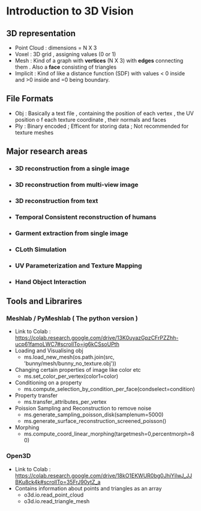 # Introduction to 3D Vision

## 3D representation 
- Point Cloud : dimensions = N X 3
- Voxel : 3D grid , assigning values (0 or 1)
- Mesh : Kind of a graph with **vertices** (N X 3) with **edges** connecting them . Also a **face** consisting of triangles
- Implicit : Kind of like a distance function (SDF) with values < 0 inside and >0 inside and =0 being boundary. 

## File Formats
- Obj : Basically a text file , containing the position of each vertex , the UV position o f each texture coordinate , their normals and faces
- Ply : Binary encoded ; Efficent for storing data ; Not recommended for texture meshes

## Major research areas
- ### 3D reconstruction from a single image
- ### 3D reconstruction from multi-view image
- ### 3D reconstruction from text
- ### Temporal Consistent reconstruction of humans
- ### Garment extraction from single image
- ### CLoth Simulation
- ### UV Parameterization and Texture Mapping
- ### Hand Object Interaction

## Tools and Librarires
### Meshlab / PyMeshlab ( The python version )
- Link to Colab : https://colab.research.google.com/drive/13K0uyazGpzCFrPZZhh-ucp61famoLWC7#scrollTo=ig6kCSsoUPth
- Loading and Visualising obj 
    - ms.load_new_mesh(os.path.join(src, 'bunny/mesh/bunny_no_texture.obj'))
- Changing certain properties of image like color etc
    - ms.set_color_per_vertex(color1=color) 
- Conditioning on a property
    - ms.compute_selection_by_condition_per_face(condselect=condition)
- Property transfer
    - ms.transfer_attributes_per_vertex
- Poission Sampling and Reconstruction to remove noise
    - ms.generate_sampling_poisson_disk(samplenum=5000)
    - ms.generate_surface_reconstruction_screened_poisson()
- Morphing
    - ms.compute_coord_linear_morphing(targetmesh=0,percentmorph=80)

### Open3D
- Link to Colab : https://colab.research.google.com/drive/18kO1EKWUR0bg0JhiYilwJ_JJBKu8ck4k#scrollTo=35FrJ90ytZ_a
- Contains information about points and triangles as an array
    - o3d.io.read_point_cloud
    - o3d.io.read_triangle_mesh